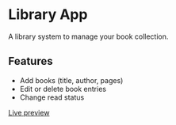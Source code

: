 # Library App
A library system to manage your book collection.

## Features
- Add books (title, author, pages)
- Edit or delete book entries
- Change read status

[Live preview](https://erin-yl.github.io/library/)